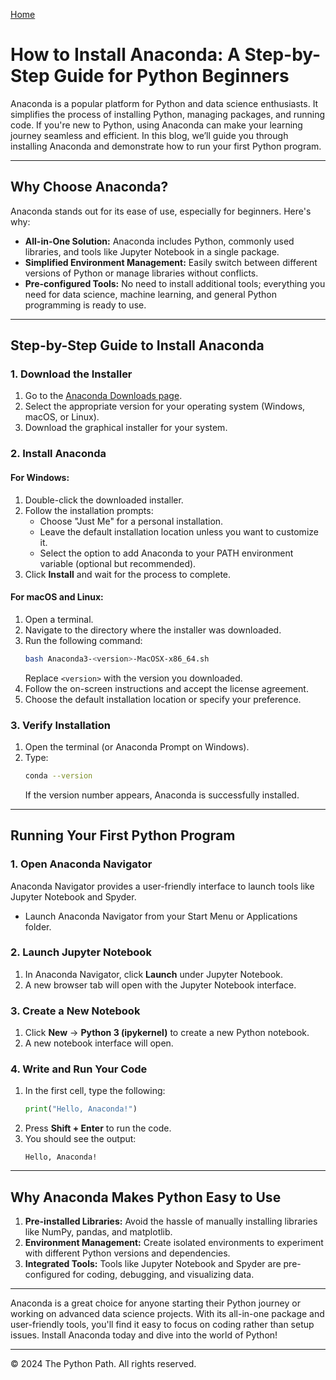 [Home](../../index.md) 

# How to Install Anaconda: A Step-by-Step Guide for Python Beginners  

Anaconda is a popular platform for Python and data science enthusiasts. It simplifies the process of installing Python, managing packages, and running code. If you're new to Python, using Anaconda can make your learning journey seamless and efficient. In this blog, we’ll guide you through installing Anaconda and demonstrate how to run your first Python program.  

---

## Why Choose Anaconda?  

Anaconda stands out for its ease of use, especially for beginners. Here's why:  
- **All-in-One Solution:** Anaconda includes Python, commonly used libraries, and tools like Jupyter Notebook in a single package.  
- **Simplified Environment Management:** Easily switch between different versions of Python or manage libraries without conflicts.  
- **Pre-configured Tools:** No need to install additional tools; everything you need for data science, machine learning, and general Python programming is ready to use.  

---

## Step-by-Step Guide to Install Anaconda  

### 1. **Download the Installer**  
1. Go to the [Anaconda Downloads page](https://www.anaconda.com/products/distribution).  
2. Select the appropriate version for your operating system (Windows, macOS, or Linux).  
3. Download the graphical installer for your system.  

### 2. **Install Anaconda**  
#### For Windows:  
1. Double-click the downloaded installer.  
2. Follow the installation prompts:  
   - Choose "Just Me" for a personal installation.  
   - Leave the default installation location unless you want to customize it.  
   - Select the option to add Anaconda to your PATH environment variable (optional but recommended).  
3. Click **Install** and wait for the process to complete.  

#### For macOS and Linux:  
1. Open a terminal.  
2. Navigate to the directory where the installer was downloaded.  
3. Run the following command:  
   ```bash  
   bash Anaconda3-<version>-MacOSX-x86_64.sh  
   ```  
   Replace `<version>` with the version you downloaded.  
4. Follow the on-screen instructions and accept the license agreement.  
5. Choose the default installation location or specify your preference.  

### 3. **Verify Installation**  
1. Open the terminal (or Anaconda Prompt on Windows).  
2. Type:  
   ```bash  
   conda --version  
   ```  
   If the version number appears, Anaconda is successfully installed.  

---

## Running Your First Python Program  

### 1. **Open Anaconda Navigator**  
Anaconda Navigator provides a user-friendly interface to launch tools like Jupyter Notebook and Spyder.  
- Launch Anaconda Navigator from your Start Menu or Applications folder.  

### 2. **Launch Jupyter Notebook**  
1. In Anaconda Navigator, click **Launch** under Jupyter Notebook.  
2. A new browser tab will open with the Jupyter Notebook interface.  

### 3. **Create a New Notebook**  
1. Click **New** → **Python 3 (ipykernel)** to create a new Python notebook.  
2. A new notebook interface will open.  

### 4. **Write and Run Your Code**  
1. In the first cell, type the following:  
   ```python  
   print("Hello, Anaconda!")  
   ```  
2. Press **Shift + Enter** to run the code.  
3. You should see the output:  
   ```
   Hello, Anaconda!  
   ```  

---

## Why Anaconda Makes Python Easy to Use  

1. **Pre-installed Libraries:** Avoid the hassle of manually installing libraries like NumPy, pandas, and matplotlib.  
2. **Environment Management:** Create isolated environments to experiment with different Python versions and dependencies.  
3. **Integrated Tools:** Tools like Jupyter Notebook and Spyder are pre-configured for coding, debugging, and visualizing data.  

---

Anaconda is a great choice for anyone starting their Python journey or working on advanced data science projects. With its all-in-one package and user-friendly tools, you'll find it easy to focus on coding rather than setup issues. Install Anaconda today and dive into the world of Python!  

---

© 2024 The Python Path. All rights reserved.